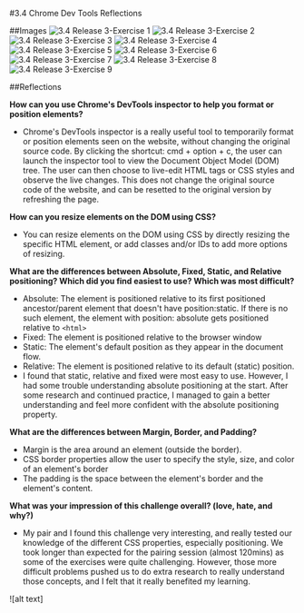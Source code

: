 #3.4 Chrome Dev Tools Reflections

##Images
![3.4 Release 3-Exercise 1](/week-3/imgs/3.4-Release3-Exercise1.png)
![3.4 Release 3-Exercise 2](/week-3/imgs/3.4-Release3-Exercise2.png)
![3.4 Release 3-Exercise 3](/week-3/imgs/3.4-Release3-Exercise3.png)
![3.4 Release 3-Exercise 4](/week-3/imgs/3.4-Release3-Exercise4.png)
![3.4 Release 3-Exercise 5](/week-3/imgs/3.4-Release3-Exercise5.png)
![3.4 Release 3-Exercise 6](/week-3/imgs/3.4-Release3-Exercise6.png)
![3.4 Release 3-Exercise 7](/week-3/imgs/3.4-Release3-Exercise7.png)
![3.4 Release 3-Exercise 8](/week-3/imgs/3.4-Release3-Exercise8.png)
![3.4 Release 3-Exercise 9](/week-3/imgs/3.4-Release3-Exercise9.png)

##Reflections

__How can you use Chrome's DevTools inspector to help you format or position elements?__
- Chrome's DevTools inspector is a really useful tool to temporarily format or position elements seen on the website, without changing the original source code. By clicking the shortcut: cmd + option + c, the user can launch the inspector tool to view the Document Object Model (DOM) tree. The user can then choose to live-edit HTML tags or CSS styles and observe the live changes. This does not change the original source code of the website, and can be resetted to the original version by refreshing the page.

__How can you resize elements on the DOM using CSS?__
- You can resize elements on the DOM using CSS by directly resizing the specific HTML element, or add classes and/or IDs to add more options of resizing.

__What are the differences between Absolute, Fixed, Static, and Relative positioning? Which did you find easiest to use? Which was most difficult?__
- Absolute: The element is positioned relative to its first positioned ancestor/parent element that doesn't have position:static. If there is no such element, the element with position: absolute gets positioned relative to `<html>`
- Fixed: The element is positioned relative to the browser window
- Static: The element's default position as they appear in the document flow.
- Relative: The element is positioned relative to its default (static) position.
- I found that static, relative and fixed were most easy to use. However, I had some trouble understanding absolute positioning at the start. After some research and continued practice, I managed to gain a better understanding and feel more confident with the absolute positioning property.

__What are the differences between Margin, Border, and Padding?__
- Margin is the area around an element (outside the border).
- CSS border properties allow the user to specify the style, size, and color of an element's border
- The padding is the space between the element's border and the element's content.

__What was your impression of this challenge overall? (love, hate, and why?)__
- My pair and I found this challenge very interesting, and really tested our knowledge of the different CSS properties, especially positioning. We took longer than expected for the pairing session (almost 120mins) as some of the exercises were quite challenging. However, those more difficult problems pushed us to do extra research to really understand those concepts, and I felt that it really benefited my learning.



![alt text]